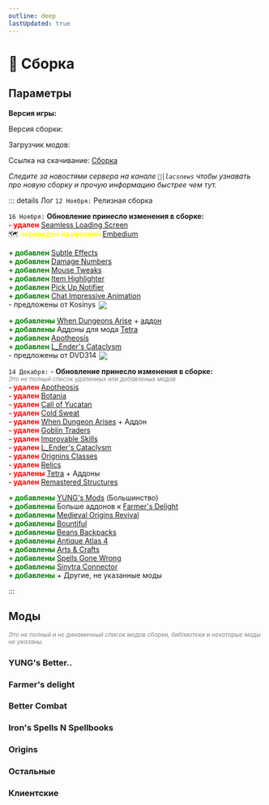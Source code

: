 ```yaml
---
outline: deep
lastUpdated: true
---
```


# 🔮 Сборка
## Параметры 

**Версия игры: <Badge type="info" text="1.20.1" />**

Версия сборки: <Badge type="tip" text="v3.50" />

Загрузчик модов: <Badge type="info" text="1.20.1 Forge" />

Ссылка на скачивание: [Сборка](https://drive.google.com/uc?export=download&id=1aG8czBV8oGXpzmeVNt7AoMiv6D9K18zM) 

*Следите за новостями сервера на канале `📰│lacsnews` чтобы узнавать про новую сборку и прочую  информацию быстрее чем тут.*

::: details Лог
`12 Ноября:` Релизная сборка 

`16 Ноября:` **Обновление принесло изменения в сборке:** <br/>
**<span style="color: red;">- удален</span>** [Seamless Loading Screen](https://www.curseforge.com/minecraft/mc-mods/seamless-loading-screen-forge) <br/>
🗺️ **<span style="color: yellow;">переведен на русский</span>** [Embedium](https://www.curseforge.com/minecraft/mc-mods/embeddium) <br/>

**<span style="color: green;">+ добавлен</span>** [Subtle Effects](https://modrinth.com/mod/subtle-effects) <br/>
**<span style="color: green;">+ добавлен</span>** [Damage Numbers](https://modrinth.com/mod/damagenumbers) <br/>
**<span style="color: green;">+ добавлен</span>** [Mouse Tweaks](https://modrinth.com/mod/mouse-tweaks) <br/>
**<span style="color: green;">+ добавлен</span>** [Item Highlighter](https://modrinth.com/mod/item-highlighter) <br/>
**<span style="color: green;">+ добавлен</span>** [Pick Up Notifier](https://modrinth.com/mod/pick-up-notifier) <br/>
**<span style="color: green;">+ добавлен</span>** [Chat Impressive Animation](https://modrinth.com/mod/chat-impressive-animation) <br/>
\- предложены от Kosinys <img src="https://api.mineatar.io/face/58650faf-08ae-438a-a1ce-ec99ba38c4e6?scale=3" style="display: inline; margin: 0 2px; vertical-align: middle;" /> 

**<span style="color: green;">+ добавлены</span>** [When Dungeons Arise](https://modrinth.com/mod/when-dungeons-arise) + [аддон](https://modrinth.com/mod/when-dungeons-arise-seven-seas) <br/>
**<span style="color: green;">+ добавлены</span>** Аддоны для мода [Tetra](https://www.curseforge.com/minecraft/mc-mods/tetra) <br/>
**<span style="color: green;">+ добавлен</span>** [Apotheosis](https://www.curseforge.com/minecraft/mc-mods/apotheosis) <br/>
**<span style="color: green;">+ добавлен</span>** [L_Ender's Cataclysm](https://modrinth.com/mod/l_enders-cataclysm) <br/>
\- предложены от DVD314 <img src="https://api.mineatar.io/face/9806b0b5-baa2-48c6-b70e-64af239a78eb?scale=3" style="display: inline; margin: 0 2px; vertical-align: middle;" />

`14 Декабря:` - **Обновление принесло изменения в сборке:** <br/>
*<span style="color: gray;"><sup>Это не полный список удаленных или добавленых модов</sup></span>*<br/> 
**<span style="color: red;">- удален</span>** [Apotheosis](https://www.curseforge.com/minecraft/mc-mods/apotheosis) <br/> 
**<span style="color: red;">- удален</span>** [Botania](https://www.curseforge.com/minecraft/mc-mods/botania) <br/>
**<span style="color: red;">- удален</span>** [Call of Yucatan](https://www.curseforge.com/minecraft/mc-mods/call-of-yucutan) <br/>
**<span style="color: red;">- удален</span>** [Cold Sweat](https://www.curseforge.com/minecraft/mc-mods/cold-sweat) <br/>
**<span style="color: red;">- удален</span>** [When Dungeon Arises](https://modrinth.com/mod/when-dungeons-arise) + Аддон <br/>
**<span style="color: red;">- удален</span>** [Goblin Traders](https://mrcrayfish.com/mods/goblintraders/download/ec0ce31fa1f8e4d82bfcfc2a45f9f8092f9fc2df) <br/>
**<span style="color: red;">- удален</span>** [Improvable Skills](https://modrinth.com/mod/improvable-skills) <br/>
**<span style="color: red;">- удален</span>** [L_Ender's Cataclysm](https://modrinth.com/mod/l_enders-cataclysm) <br/>
**<span style="color: red;">- удален</span>** [Orignins Classes](https://www.curseforge.com/minecraft/mc-mods/origins-classes-forge) <br/>
**<span style="color: red;">- удален</span>** [Relics](https://www.curseforge.com/minecraft/mc-mods/relics-mod) <br/>
**<span style="color: red;">- удалены</span>** [Tetra](https://www.curseforge.com/minecraft/mc-mods/tetra) + Аддоны<br/>
**<span style="color: red;">- удален</span>** [Remastered Structures](https://www.curseforge.com/minecraft/mc-mods/remastered-structure) <br/>

**<span style="color: green;">+ добавлены</span>** [YUNG's Mods](#yung-s-better) (Большинство) <br/>
**<span style="color: green;">+ добавлены</span>** Больше аддонов к [Farmer's Delight](#farmer-s-delight) <br/>
**<span style="color: green;">+ добавлены</span>** [Medieval Origins Revival](https://modrinth.com/mod/medieval-origins-revival) <br/>
**<span style="color: green;">+ добавлены</span>** [Bountiful](https://modrinth.com/mod/bountiful) <br/>
**<span style="color: green;">+ добавлены</span>** [Beans Backpacks](https://modrinth.com/mod/beans-backpacks) <br/>
**<span style="color: green;">+ добавлены</span>** [Antique Atlas 4](https://modrinth.com/mod/antique-atlas-4) <br/>
**<span style="color: green;">+ добавлены</span>** [Arts & Crafts](https://modrinth.com/mod/artsandcrafts) <br/>
**<span style="color: green;">+ добавлены</span>** [Spells Gone Wrong](https://modrinth.com/mod/spells-gone-wrong) <br/>
**<span style="color: green;">+ добавлены</span>** [Sinytra Connector](https://www.curseforge.com/minecraft/mc-mods/sinytra-connector) <br/>
**<span style="color: green;">+ добавлены</span>** + Другие, не указанные моды



:::

## Моды
*<span style="color: gray;"><sup>Это не полный и не динамичный список модов сборки, библиотеки и некоторые моды не указаны. </sup></span>*

### YUNG's Better.. <Badge type="warning" text="Новое" />
<Box :items="[
  { 
    name: 'Desert Temples', 
    link: 'https://modrinth.com/mod/yungs-better-desert-temples', 
    image: 'https://cdn.modrinth.com/data/XNlO7sBv/32fc82949e922ad9281ac9a8fe965afc04261848_96.webp', 
    color: '#00FF00', desc: 'Modrinth', tag: 'New' //icon: 'simple-icons:modrinth'
  },
  { 
    name: 'Dungeons', 
    link: 'https://modrinth.com/mod/yungs-better-dungeons', 
    image: 'https://cdn.modrinth.com/data/o1C1Dkj5/9b54b2d932a5a5b6565c93814935c04902f3179b_96.webp', 
    color: '#00FF00', desc: 'Modrinth', tag: 'New' //icon: 'simple-icons:modrinth'
  },
  { 
    name: 'Jungle Temples', 
    link: 'https://modrinth.com/mod/yungs-better-jungle-temples', 
    image: 'https://cdn.modrinth.com/data/z9Ve58Ih/a142b7d112fe6812592de7db2d2badb1398100a7_96.webp', 
    color: '#00FF00', desc: 'Modrinth', tag: 'New' //icon: 'simple-icons:modrinth'
  },
  { 
    name: 'Mineshafts', 
    link: 'https://modrinth.com/mod/yungs-better-mineshafts', 
    image: 'https://cdn.modrinth.com/data/HjmxVlSr/4e41ef8344db48b8368cd3d6f35844c8a619f446_96.webp', 
    color: '#00FF00', desc: 'Modrinth', tag: 'New' //icon: 'simple-icons:modrinth'
  },
  { 
    name: 'Nether Fortresses', 
    link: 'https://modrinth.com/mod/yungs-better-nether-fortresses', 
    image: 'https://cdn.modrinth.com/data/Z2mXHnxP/3c88dd70c00b5e47addd9fdeba53a7c96076088d_96.webp', 
    color: '#00FF00', desc: 'Modrinth', tag: 'New' //icon: 'simple-icons:modrinth'
  },
  { 
    name: 'Ocean Monuments', 
    link: 'https://modrinth.com/mod/yungs-better-ocean-monuments', 
    image: 'https://cdn.modrinth.com/data/3dT9sgt4/05c04c64ab9e5bf523701fa7bc0ac54adec25337_96.webp', 
    color: '#00FF00', desc: 'Modrinth',  tag: 'New'//icon: 'simple-icons:modrinth'
  },
  { 
    name: 'Witch Huts', 
    link: 'https://modrinth.com/mod/yungs-better-witch-huts', 
    image: 'https://cdn.modrinth.com/data/t5FRdP87/20d3e930ec0a010723df61df091160104294e0b0_96.webp', 
    color: '#00FF00', desc: 'Modrinth',  tag: 'New'//icon: 'simple-icons:modrinth'
  },
  { 
    name: 'Bridges', 
    link: 'https://modrinth.com/mod/yungs-bridges', 
    image: 'https://cdn.modrinth.com/data/Ht4BfYp6/b465e98ac5f2742cf52292e6649b6abb76665e8f_96.webp', 
    color: '#00FF00', desc: 'Modrinth', tag: 'New' //icon: 'simple-icons:modrinth'
  },
  { 
    name: 'Extras', 
    link: 'https://modrinth.com/mod/yungs-extras', 
    image: 'https://cdn.modrinth.com/data/ZYgyPyfq/153c00f1d64b90c8b5fd0c5136df91a65efc1df2_96.webp', 
    color: '#00FF00', desc: 'Modrinth', tag: 'New' //icon: 'simple-icons:modrinth'
  },
]"
/>

### Farmer's delight <Badge type="tip" text="Обнова" />
<Box :items="[
  { 
    name: 'Farmer\'s Delight', 
    link: 'https://www.curseforge.com/minecraft/mc-mods/farmers-delight', 
    image: 'https://media.forgecdn.net/avatars/thumbnails/396/11/256/256/637595005615179370.png', 
    color: '#FF0000', desc: 'Curseforge', 
  },
  { 
    name: 'Nether\'s Delight', 
    link: 'https://www.curseforge.com/minecraft/mc-mods/nethers-delight', 
    image: 'https://media.forgecdn.net/avatars/thumbnails/397/613/256/256/637598857629083481.png', 
    color: '#FF0000', desc: 'Curseforge', 
  },
   { 
    name: 'My Nether\'s Delight', 
    link: 'https://www.curseforge.com/minecraft/mc-mods/my-nethers-delight', 
    image: 'https://media.forgecdn.net/avatars/thumbnails/1036/230/256/256/638560666018816482.png', 
    color: '#FF0000', desc: 'Curseforge', tag: 'New'
  },
  { 
    name: 'Aquamirae Delight', 
    link: 'https://modrinth.com/mod/aquamirae-delight', 
    image: 'https://cdn.modrinth.com/data/cCXV545X/b5b15a5fdab90a6075408aae2ed1c204dbcf0043.png', 
    color: '#00FF00', desc: 'Modrinth', tag: 'New'//icon: 'simple-icons:modrinth'
  },
  { 
    name: 'Chef\'s Delight', 
    link: 'https://modrinth.com/mod/chefs-delight', 
    image: 'https://cdn.modrinth.com/data/pvcsfne4/4c31bd820651aaea721c87186a1007a415f1311e_96.webp', 
    color: '#00FF00', desc: 'Modrinth', tag: 'New' //icon: 'simple-icons:modrinth'
  },
  { 
    name: 'Corn Delight', 
    link: 'https://modrinth.com/mod/corn-delight', 
    image: 'https://cdn.modrinth.com/data/uxLAKWU8/cf30d49b57cd91cf2c06e850c8728151ce89a79a.png', 
    color: '#00FF00', desc: 'Modrinth', tag: 'New'//icon: 'simple-icons:modrinth'
  },
  { 
    name: 'Crabber\'s Delight', 
    link: 'https://modrinth.com/mod/crabbers-delight', 
    image: 'https://cdn.modrinth.com/data/gBGdVBJy/dda9137ec6e5a1abccbf921e100c20dcfa5cba2d.png', 
    color: '#00FF00', desc: 'Modrinth', tag: 'New'//icon: 'simple-icons:modrinth'
  },
  { 
    name: 'End\'s Delight', 
    link: 'https://modrinth.com/mod/ends-delight', 
    image: 'https://cdn.modrinth.com/data/yHN0njMr/bc333fa34161b1e4d3c2e185210bb558aa1d480a.png', 
    color: '#00FF00', desc: 'Modrinth', tag: 'New'//icon: 'simple-icons:modrinth'
  },
  { 
    name: 'Iron\'s Spells Delight', 
    link: 'https://modrinth.com/mod/irons-spells-delight', 
    image: 'https://cdn.modrinth.com/data/Ne9jukgU/dff6b43ae8b0148b2ab7cae12b14d4a0e19f59b6_96.webp', 
    color: '#00FF00', desc: 'Modrinth', tag: 'New'//icon: 'simple-icons:modrinth'
  },
  { 
    name: 'Miner\'s Delight', 
    link: 'https://modrinth.com/mod/miners-delight', 
    image: 'https://cdn.modrinth.com/data/qMxbM4BQ/0d6f967d3ad184dd296c62a9891e2b2b7d45f61d.png', 
    color: '#00FF00', desc: 'Modrinth', tag: 'New' //icon: 'simple-icons:modrinth'
  },
  { 
    name: 'More Delight', 
    link: 'https://modrinth.com/mod/more-delight', 
    image: 'https://cdn.modrinth.com/data/znHQQtuU/a0b97c0306ac9507bca7b81059fb146051596e08.gif', 
    color: '#00FF00', desc: 'Modrinth', tag: 'New'//icon: 'simple-icons:modrinth'
  },
]"
/>

### Better Combat <Badge type="tip" text="Обнова" />
<Box :items="[
  { 
    name: 'Better Combat', 
    link: 'https://www.curseforge.com/minecraft/mc-mods/better-combat-by-daedelus', 
    image: 'https://media.forgecdn.net/avatars/thumbnails/566/413/256/256/637925434672465483.png', 
    color: '#FF0000', desc: 'Curseforge', 
  },
  { 
    name: 'Aqua Combat', 
    link: 'https://modrinth.com/mod/aqua-combat', 
    image: 'https://cdn.modrinth.com/data/k9CzFr8q/dc9751a61cdb6e5e8764a8c44466d2781ae4085a_96.webp', 
    color: '#00FF00', desc: 'Modrinth', tag: 'New'//icon: 'simple-icons:modrinth'
  },
]"
/>

### Iron's Spells N Spellbooks <Badge type="tip" text="Обнова" />
<Box :items="[
  { 
      name: 'Spellbooks', 
      link: 'https://www.curseforge.com/minecraft/mc-mods/irons-spells-n-spellbooks', 
      image: 'https://media.forgecdn.net/avatars/thumbnails/871/265/256/256/638288661913483053.png', 
      color: '#FF0000', desc: 'Curseforge', 
  },
  { 
    name: 'Spells Gone Wrong', 
    link: 'https://modrinth.com/mod/spells-gone-wrong', 
    image: 'https://cdn.modrinth.com/data/4ugLsKOh/8a1bdbfdcfad7fd4d4079c1e5388086555186441_96.webp', 
    color: '#00FF00', desc: 'Modrinth', tag: 'New' //icon: 'simple-icons:modrinth'
  },
]"
/>


### Origins <Badge type="tip" text="Обнова" />
<Box :items="[
  { 
    name: 'Origins', 
    link: 'https://www.curseforge.com/minecraft/mc-mods/origins-forge', 
    image: 'https://media.forgecdn.net/avatars/thumbnails/373/582/256/256/637546267631048138.png', 
    color: '#FF0000', desc: 'Curseforge', 
  },
  { 
    name: 'Medieval Origins Revival', 
    link: 'https://modrinth.com/mod/medieval-origins-revival', 
    image: 'https://cdn.modrinth.com/data/3FJ8AhW0/3de152ce3176f3dfabfccbb7210a3fca70fae013.png', 
    color: '#FF0000', desc: 'Curseforge',  tag: 'New'
  },
]"
/>

### Остальные <Badge type="tip" text="Обнова" />
<Box :items="[
    { 
      name: 'Geophilic', 
      link: 'https://www.curseforge.com/minecraft/mc-mods/geophilic', 
      image: 'https://media.forgecdn.net/avatars/thumbnails/648/354/256/256/638049857735165515.png', 
      color: '#FF0000', desc: 'Curseforge', tag: 'New'
    },
    { 
      name: 'Elytra Slot', 
      link: 'https://www.curseforge.com/minecraft/mc-mods/elytra-slot', 
      image: 'https://media.forgecdn.net/avatars/thumbnails/209/40/256/256/636979175379460863.png', 
      color: '#FF0000', desc: 'Curseforge', tag: 'New'
    },
    { 
      name: 'Bountiful', 
      link: 'https://modrinth.com/mod/bountiful', 
      image: 'https://cdn.modrinth.com/data/BpwWFOVM/icon.png', 
      color: '#00FF00', desc: 'Modrinth', tag: 'New'//icon: 'simple-icons:modrinth'
    },
    { 
      name: 'Beans Backpacks', 
      link: 'https://modrinth.com/mod/beans-backpacks', 
      image: 'https://cdn.modrinth.com/data/kYt0MSgT/a4f927da775f3cebb015026004ee6fb9a86f7592_96.webp', 
      color: '#00FF00', desc: 'Modrinth', tag: 'New' //icon: 'simple-icons:modrinth' 
    },
    { 
      name: 'Stellarity', 
      link: 'https://modrinth.com/datapack/stellarity', 
      image: 'https://cdn.modrinth.com/data/bZgeDzN8/29e68b62071c7a73e09c3ec8da8c0016d4582b55_96.webp', 
      color: '#00FF00', desc: 'Modrinth', tag: 'New'//icon: 'simple-icons:modrinth'
    },
    { 
      name: 'Antique Atlas 4', 
      link: 'https://modrinth.com/mod/antique-atlas-4', 
      image: 'https://cdn.modrinth.com/data/Y5Ve4Ui4/afa76ec243b9fcfbbdc164f1d960747e99cab704.png', 
      color: '#00FF00', desc: 'Modrinth', tag: 'New'//icon: 'simple-icons:modrinth'
    },
    { 
      name: 'Arts & Crafts', 
      link: 'https://modrinth.com/mod/artsandcrafts', 
      image: 'https://cdn.modrinth.com/data/JI9mEkvq/ab8c87c86a7216bb8c064f1d9ebdbb00b56affc3.png', 
      color: '#00FF00', desc: 'Modrinth', tag: 'New'//icon: 'simple-icons:modrinth'
    },
    { 
      name: 'Alex\'s Mobs', 
      link: 'https://www.curseforge.com/minecraft/mc-mods/alexs-mobs', 
      image: 'https://media.forgecdn.net/avatars/thumbnails/543/777/256/256/637874731161865623.jpeg', 
      color: '#FF0000', desc: 'Curseforge', 
    },
    { 
      name: 'Artifacts', 
      link: 'https://www.curseforge.com/minecraft/mc-mods/artifacts', 
      image: 'https://media.forgecdn.net/avatars/thumbnails/444/622/256/256/637699815276651872.png', 
      color: '#FF0000', desc: 'Curseforge', 
    },
    { 
      name: 'Exposure', 
      link: 'https://www.curseforge.com/minecraft/mc-mods/exposure', 
      image: 'https://media.forgecdn.net/avatars/thumbnails/1029/426/256/256/638551434733696364_animated.gif', 
      color: '#FF0000', desc: 'Curseforge', 
    },
    { 
      name: 'Target Dummy', 
      link: 'https://www.curseforge.com/minecraft/mc-mods/mmmmmmmmmmmm', 
      image: 'https://media.forgecdn.net/avatars/thumbnails/727/100/256/256/638080208599452100.png', 
      color: '#FF0000', desc: 'Curseforge', 
    },
    { 
      name: 'Etched', 
      link: 'https://www.curseforge.com/minecraft/mc-mods/etched', 
      image: 'https://media.forgecdn.net/avatars/thumbnails/939/472/256/256/638419301379970746.png', 
      color: '#FF0000', desc: 'Curseforge', 
    },
    { 
      name: 'Another Furniture', 
      link: 'https://www.curseforge.com/minecraft/mc-mods/another-furniture', 
      image: 'https://media.forgecdn.net/avatars/thumbnails/531/947/256/256/637854788299840042.png', 
      color: '#FF0000', desc: 'Curseforge', 
    },
    { 
      name: 'Ribbits', 
      link: 'https://www.curseforge.com/minecraft/mc-mods/ribbits', 
      image: 'https://media.forgecdn.net/avatars/thumbnails/1013/839/256/256/638538895773776677.png', 
      color: '#FF0000', desc: 'Curseforge', 
    },
    { 
      name: 'Mob Variants', 
      link: 'https://www.curseforge.com/minecraft/mc-mods/more-mob-variants', 
      image: 'https://media.forgecdn.net/avatars/thumbnails/629/271/256/256/638027075824799126.png', 
      color: '#FF0000', desc: 'Curseforge', 
    },
    { 
      name: 'Lootr', 
      link: 'https://www.curseforge.com/minecraft/mc-mods/lootr', 
      image: 'https://media.forgecdn.net/avatars/thumbnails/337/5/256/256/637473842688195004.png', 
      color: '#FF0000', desc: 'Curseforge', 
    },
    { 
      name: 'Aquamirae', 
      link: 'https://www.curseforge.com/minecraft/mc-mods/ob-aquamirae', 
      image: 'https://media.forgecdn.net/avatars/thumbnails/464/755/256/256/637744772991786976.png', 
      color: '#FF0000', desc: 'Curseforge', 
    },
    ]"
/>

### Клиентские <Badge type="tip" text="Обнова" />
<Box :items="[
    { 
      name: 'Screenshot Viewer', 
      link: 'https://www.curseforge.com/minecraft/mc-mods/screenshot-viewer', 
      image: 'https://media.forgecdn.net/avatars/thumbnails/627/914/64/64/638023801589782702.png', 
      color: '#FF0000', desc: 'Curseforge', tag: 'New'//icon: 'simple-icons:curseforge'
    },
    { 
      name: 'CameraOverhaul', 
      link: 'https://www.curseforge.com/minecraft/mc-mods/cameraoverhaul', 
      image: 'https://media.forgecdn.net/avatars/thumbnails/317/804/64/64/637422829433375470.png', 
      color: '#FF0000', desc: 'Curseforge', tag: 'New'//icon: 'simple-icons:curseforge'
    },
    { 
      name: 'Sinytra Connector', 
      link: 'https://www.curseforge.com/minecraft/mc-mods/sinytra-connector', 
      image: 'https://media.forgecdn.net/avatars/thumbnails/850/655/64/64/638252277608029851.png', 
      color: '#FF0000', desc: 'Curseforge', tag: 'New'//icon: 'simple-icons:curseforge'
    },
    { 
      name: 'JEI', 
      link: 'https://www.curseforge.com/minecraft/mc-mods/jei', 
      image: 'https://media.forgecdn.net/avatars/thumbnails/29/69/256/256/635838945588716414.jpeg', 
      color: '#FF0000', desc: 'Curseforge', //icon: 'simple-icons:curseforge'
    },
    { 
      name: 'Dynamic Crosshair', 
      link: 'https://www.curseforge.com/minecraft/mc-mods/dynamic-crosshair', 
      image: 'https://media.forgecdn.net/avatars/thumbnails/547/853/256/256/637882438968201811.png', 
      color: '#FF0000', desc: 'Curseforge', //icon: 'simple-icons:curseforge'
    },
    { 
      name: 'Plasmo Voice', 
      link: 'https://modrinth.com/plugin/plasmo-voice', 
      image: 'https://cdn.modrinth.com/data/1bZhdhsH/72c1641d4af92d93546958a2c87e0b5fd1c3f650_96.webp', 
      color: '#00FF00', desc: 'Modrinth', //icon: 'simple-icons:modrinth'
    },
    { 
      name: 'Embeddium', 
      link: 'https://www.curseforge.com/minecraft/mc-mods/embeddium', 
      image: 'https://media.forgecdn.net/avatars/thumbnails/893/778/256/256/638336829931216743.png', 
      color: '#FF0000', desc: 'Curseforge', //icon: 'simple-icons:curseforge'
    },
    { 
      name: 'Jade 🔍', 
      link: 'https://www.curseforge.com/minecraft/mc-mods/jade', 
      image: 'https://media.forgecdn.net/avatars/thumbnails/207/323/256/256/636965628804677340.png', 
      color: '#FF0000', desc: 'Curseforge', //icon: 'simple-icons:curseforge'
    },
    { 
      name: 'Not En. Anim.', 
      link: 'https://modrinth.com/mod/not-enough-animations', 
      image: 'https://cdn.modrinth.com/data/MPCX6s5C/b97fd5f7a893165052408b747286d6eb38d57abb_96.webp', 
      color: '#00FF00', desc: 'Modrinth', //icon: 'simple-icons:modrinth'
    },
    { 
      name: 'FancyMenu', 
      link: 'https://www.curseforge.com/minecraft/mc-mods/fancymenu', 
      image: 'https://media.forgecdn.net/avatars/thumbnails/935/544/256/256/638412386316055428.png', 
      color: '#FF0000', desc: 'Curseforge', //icon: 'simple-icons:curseforge'
    },
    { 
      name: 'AppleSkin', 
      link: 'https://www.curseforge.com/minecraft/mc-mods/appleskin', 
      image: 'https://media.forgecdn.net/avatars/thumbnails/47/527/256/256/636066936394500688.png', 
      color: '#FF0000', desc: 'Curseforge', //icon: 'simple-icons:curseforge'
    },
    { 
      name: 'Subtle Effects', 
      link: 'https://modrinth.com/mod/subtle-effects', 
      image: 'https://cdn.modrinth.com/data/4q8UOK1d/8a5d3febe9a9badba435a3f66a49668d04ada01f_96.webp', 
      color: '#00FF00', desc: 'Modrinth', //icon: 'simple-icons:modrinth'
    },
    { 
      name: 'Damage Numbers', 
      link: 'https://modrinth.com/mod/damagenumbers', 
      image: 'https://cdn.modrinth.com/data/iWdXs2dQ/a267af77da4c8380e57bfa8258a5abd3b98547cc.png', 
      color: '#00FF00', desc: 'Modrinth', //icon: 'simple-icons:modrinth'
    },
    { 
      name: 'Mouse Tweaks', 
      link: 'https://modrinth.com/mod/mouse-tweaks', 
      image: 'https://cdn.modrinth.com/data/aC3cM3Vq/6c0eaa4e60a9c87f4766f222ff63286f09da32c0_96.webp', 
      color: '#00FF00', desc: 'Modrinth', //icon: 'simple-icons:modrinth'
    },
    { 
      name: 'Item Highlighter', 
      link: 'https://modrinth.com/mod/item-highlighter', 
      image: 'https://cdn.modrinth.com/data/cVNW5lr6/5e15f8c53ea36ca5391cdd9bbdea33261fa4c18d_96.webp', 
      color: '#00FF00', desc: 'Modrinth', //icon: 'simple-icons:modrinth'
    },
    { 
      name: 'Pick Up Notifier', 
      link: 'https://modrinth.com/mod/pick-up-notifier', 
      image: 'https://cdn.modrinth.com/data/ZX66K16c/8005a3a223dde914bebce0639db1127950cc6c1b_96.webp', 
      color: '#00FF00', desc: 'Modrinth', //icon: 'simple-icons:modrinth'
    },
    { 
      name: 'Chat Impressive Animation', 
      link: 'https://modrinth.com/mod/chat-impressive-animation', 
      image: 'https://cdn.modrinth.com/data/DnL1AGAI/94dc7f885aff308e6af79d12f8f3d9923a413d09_96.webp', 
      color: '#00FF00', desc: 'Modrinth', //icon: 'simple-icons:modrinth'
    },
    ]"
/>